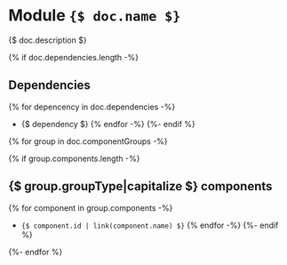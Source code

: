 # Module `{$ doc.name $}`

{$ doc.description $}


{% if doc.dependencies.length -%}
## Dependencies

{% for depencency in doc.dependencies -%}
* {$ dependency $}
{% endfor -%}
{%- endif %}


{% for group in doc.componentGroups -%}

{% if group.components.length -%}
## {$ group.groupType|capitalize $} components

{% for component in group.components -%}
* `{$ component.id | link(component.name) $}`
{% endfor -%}
{%- endif %}

{%- endfor %}
